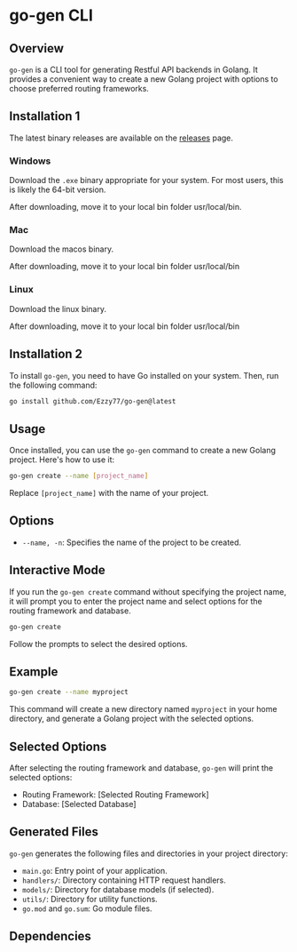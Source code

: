 # go-gen CLI

## Overview

`go-gen` is a CLI tool for generating Restful API backends in Golang. It provides a convenient way to create a new Golang project with options to choose preferred routing frameworks.

## Installation 1

The latest binary releases are available on the [releases](https://github.com/Ezzy77/go-gen/releases/tag/v1.0.0) page.

### Windows

Download the `.exe` binary appropriate for your system. For most users, this is likely the 64-bit version.

After downloading, move it to your local bin folder usr/local/bin.

### Mac

Download the macos binary.

After downloading, move it to your local bin folder usr/local/bin

### Linux

Download the linux binary.

After downloading, move it to your local bin folder usr/local/bin



## Installation 2

To install `go-gen`, you need to have Go installed on your system. Then, run the following command:

```bash
go install github.com/Ezzy77/go-gen@latest
```

## Usage

Once installed, you can use the `go-gen` command to create a new Golang project. Here's how to use it:

```bash
go-gen create --name [project_name]
```

Replace `[project_name]` with the name of your project.

## Options

- `--name, -n`: Specifies the name of the project to be created.

## Interactive Mode

If you run the `go-gen create` command without specifying the project name, it will prompt you to enter the project name and select options for the routing framework and database.

```bash
go-gen create
```

Follow the prompts to select the desired options.

## Example

```bash
go-gen create --name myproject
```

This command will create a new directory named `myproject` in your home directory, and generate a Golang project with the selected options.

## Selected Options

After selecting the routing framework and database, `go-gen` will print the selected options:

- Routing Framework: [Selected Routing Framework]
- Database: [Selected Database]

## Generated Files

`go-gen` generates the following files and directories in your project directory:

- `main.go`: Entry point of your application.
- `handlers/`: Directory containing HTTP request handlers.
- `models/`: Directory for database models (if selected).
- `utils/`: Directory for utility functions.
- `go.mod` and `go.sum`: Go module files.

## Dependencies
